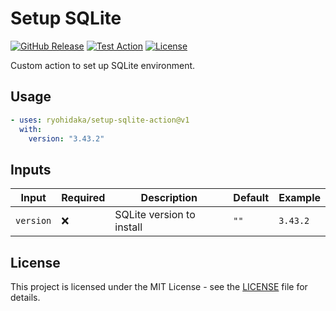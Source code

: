 # Setup SQLite

[![GitHub Release](https://img.shields.io/github/v/release/ryohidaka/setup-sqlite-action)](https://github.com/ryohidaka/setup-sqlite-action/releases/)
[![Test Action](https://github.com/ryohidaka/setup-sqlite-action/actions/workflows/test.yml/badge.svg)](https://github.com/ryohidaka/setup-sqlite-action/actions/workflows/test.yml)
[![License](https://img.shields.io/badge/license-MIT-blue.svg)](https://opensource.org/licenses/MIT)

Custom action to set up SQLite environment.

## Usage

```yml
- uses: ryohidaka/setup-sqlite-action@v1
  with:
    version: "3.43.2"
```

## Inputs

| Input     | Required | Description               | Default | Example  |
| --------- | -------- | ------------------------- | ------- | -------- |
| `version` | ❌       | SQLite version to install | `""`    | `3.43.2` |

## License

This project is licensed under the MIT License - see the [LICENSE](LICENSE) file for details.
